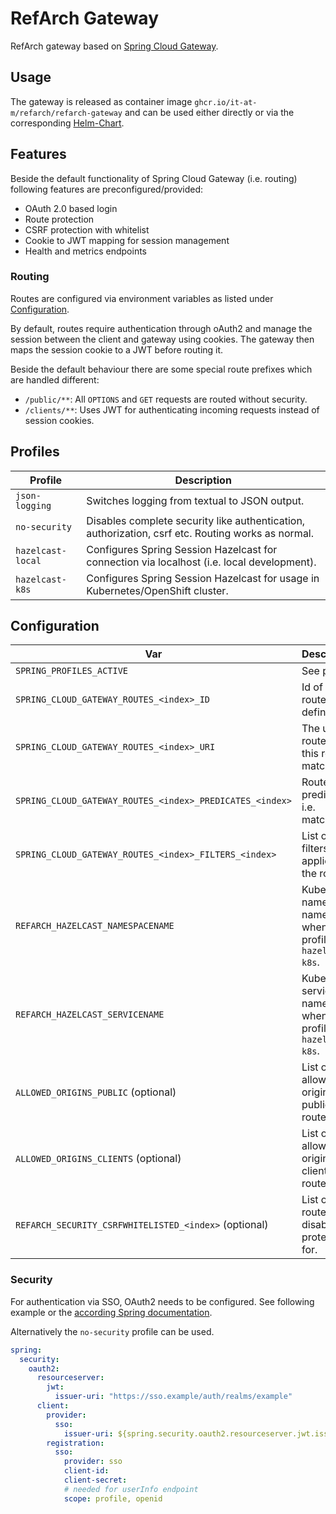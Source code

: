 # RefArch Gateway

RefArch gateway based on [Spring Cloud Gateway](https://spring.io/projects/spring-cloud-gateway).

## Usage

The gateway is released as container image `ghcr.io/it-at-m/refarch/refarch-gateway` and can be used either directly or
via the corresponding [Helm-Chart](https://github.com/it-at-m/helm-charts/tree/main/charts/refarch-gateway).

## Features

Beside the default functionality of Spring Cloud Gateway (i.e. routing) following features are preconfigured/provided:

- OAuth 2.0 based login
- Route protection
- CSRF protection with whitelist
- Cookie to JWT mapping for session management
- Health and metrics endpoints

### Routing

Routes are configured via environment variables as listed under [Configuration](#configuration).

By default, routes require authentication through oAuth2 and manage the session between the client and gateway using
cookies.
The gateway then maps the session cookie to a JWT before routing it.

Beside the default behaviour there are some special route prefixes which are handled different:

- `/public/**`: All `OPTIONS` and `GET` requests are routed without security.
- `/clients/**`: Uses JWT for authenticating incoming requests instead of session cookies.

## Profiles

| Profile           | Description                                                                                       |
|-------------------|---------------------------------------------------------------------------------------------------|
| `json-logging`    | Switches logging from textual to JSON output.                                                     |
| `no-security`     | Disables complete security like authentication, authorization, csrf etc. Routing works as normal. |
| `hazelcast-local` | Configures Spring Session Hazelcast for connection via localhost (i.e. local development).        |
| `hazelcast-k8s`   | Configures Spring Session Hazelcast for usage in Kubernetes/OpenShift cluster.                    |

## Configuration

| Var                                                      | Description                                                       | Example                                                                 |
|----------------------------------------------------------|-------------------------------------------------------------------|-------------------------------------------------------------------------|
| `SPRING_PROFILES_ACTIVE`                                 | See profiles                                                      | `local,hazelcast-local`                                                 |
| `SPRING_CLOUD_GATEWAY_ROUTES_<index>_ID`                 | Id of a route definition.                                         | `backend`                                                               |
| `SPRING_CLOUD_GATEWAY_ROUTES_<index>_URI`                | The uri to route to if this route matches.                        | `http://backend-service:8080/`                                          |
| `SPRING_CLOUD_GATEWAY_ROUTES_<index>_PREDICATES_<index>` | Route predicates i.e. matcher.                                    | `Path=/api/backend-service/**`                                          |
| `SPRING_CLOUD_GATEWAY_ROUTES_<index>_FILTERS_<index>`    | List of filters applied to the route.                             | `RewritePath=/api/backend-service/(?<urlsegments>.*), /$\{urlsegments}` |
| `REFARCH_HAZELCAST_NAMESPACENAME`                        | Kubernetes namespace name for when using profile `hazelcast-k8s`. |                                                                         |
| `REFARCH_HAZELCAST_SERVICENAME`                          | Kubernetes service name for when using profile `hazelcast-k8s`.   |                                                                         |
| `ALLOWED_ORIGINS_PUBLIC` (optional)                      | List of urls allowed as origin for public routes.                 | `https://*.example.com,http://localhost:*`                              |
| `ALLOWED_ORIGINS_CLIENTS` (optional)                     | List of urls allowed as origin for clients routes.                | `https://*.example.com,http://localhost:*`                              |
| `REFARCH_SECURITY_CSRFWHITELISTED_<index>` (optional)    | List of routes to disable csrf protection for.                    | `/example/**`                                                           |

### Security

For authentication via SSO, OAuth2 needs to be configured.
See following example or the [according Spring documentation](https://docs.spring.io/spring-security/reference/servlet/oauth2/index.html).

Alternatively the `no-security` profile can be used.

```yaml
spring:
  security:
    oauth2:
      resourceserver:
        jwt:
          issuer-uri: "https://sso.example/auth/realms/example"
      client:
        provider:
          sso:
            issuer-uri: ${spring.security.oauth2.resourceserver.jwt.issuer-uri}
        registration:
          sso:
            provider: sso
            client-id: 
            client-secret:
            # needed for userInfo endpoint
            scope: profile, openid
```
